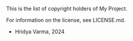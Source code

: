 This is the list of copyright holders of My Project.

For information on the license, see LICENSE.md.


* Hridya Varma, 2024
